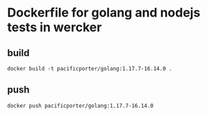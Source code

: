 # Dockerfile for golang and nodejs tests in wercker

## build

```
docker build -t pacificporter/golang:1.17.7-16.14.0 .
```

## push

```
docker push pacificporter/golang:1.17.7-16.14.0
```

